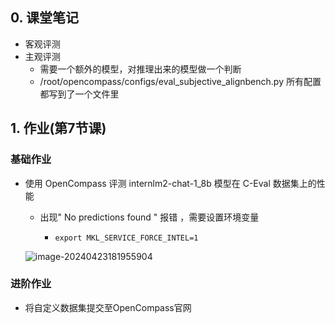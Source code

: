 ## 0. 课堂笔记

- 客观评测
- 主观评测
  - 需要一个额外的模型，对推理出来的模型做一个判断
  - /root/opencompass/configs/eval_subjective_alignbench.py 所有配置都写到了一个文件里

## 1. 作业(第7节课)



### 基础作业

- 使用 OpenCompass 评测 internlm2-chat-1_8b 模型在 C-Eval 数据集上的性能

  - 出现" No predictions found " 报错 ，需要设置环境变量 

    - ```shell
      export MKL_SERVICE_FORCE_INTEL=1
      ```


  ![image-20240423181955904](https://gitee.com/janefreew/pic-bed/raw/master/img/image-20240423181955904.png)

### 进阶作业

- 将自定义数据集提交至OpenCompass官网
